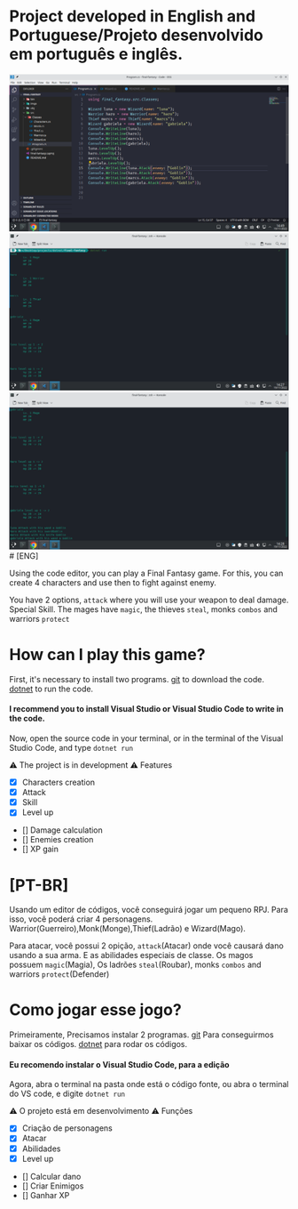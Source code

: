 # Project developed in English and Portuguese/Projeto desenvolvido em português e inglês.

<img src="./imgs/code.png" alt="Exemple code">
<br>
<img src="./imgs/CreateCharacters.png" alt="Characters created">
<br>
<img src="./imgs/AtackAndLevelUp.png" alt="Attack and level up">
# [ENG]

Using the code editor, you can play a Final Fantasy game. For this, you can create 4 characters and use then to fight against enemy.

You have 2 options, `attack` where you will use your weapon to deal damage.
Special Skill. The mages have `magic`, the thieves `steal`, monks `combos` and warriors `protect`

# How can I play this game?

First, it's necessary to install two programs.
<a href="">git</a> to download the code.
<a href="">dotnet</a> to run the code.

#### I recommend you to install Visual Studio or Visual Studio Code to write in the code.

Now, open the source code in your terminal, or in the terminal of the Visual Studio Code, and type `dotnet run`

:warning: The project is in development :warning:
Features

- [x] Characters creation
- [x] Attack
- [x] Skill
- [x] Level up
- [] Damage calculation
- [] Enemies creation
- [] XP gain

# [PT-BR]

Usando um editor de códigos, você conseguirá jogar um pequeno RPJ. Para isso, você poderá criar 4 personagens. Warrior(Guerreiro),Monk(Monge),Thief(Ladrão) e Wizard(Mago).

Para atacar, você possui 2 opição, `attack`(Atacar) onde você causará dano usando a sua arma.
E as abilidades especiais de classe. Os magos possuem `magic`(Magia), Os ladrões `steal`(Roubar), monks `combos` and warriors `protect`(Defender)

# Como jogar esse jogo?

Primeiramente, Precisamos instalar 2 programas.
<a href="">git</a> Para conseguirmos baixar os códigos.
<a href="">dotnet</a> para rodar os códigos.

#### Eu recomendo instalar o Visual Studio Code, para a edição

Agora, abra o terminal na pasta onde está o código fonte, ou abra o terminal do VS code, e digite `dotnet run`

:warning: O projeto está em desenvolvimento :warning:
Funções

- [x] Criação de personagens
- [x] Atacar
- [x] Abilidades
- [x] Level up
- [] Calcular dano
- [] Criar Enimigos
- [] Ganhar XP
